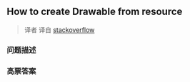 ## How to create Drawable from resource

> 译者 译自 [stackoverflow](http://stackoverflow.com/questions/4818118/how-to-create-drawable-from-resource) 

### 问题描述 

### 高票答案 

